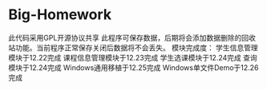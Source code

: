 # Big-Homework
此代码采用GPL开源协议共享
此程序可保存数据，后期将会添加数据删除的回收站功能。当前程序正常保存关闭后数据将不会丢失。
模块完成度：
学生信息管理模块于12.22完成
课程信息管理模块于12.23完成
学生选课模块于12.24完成
查询模块于12.24完成
Windows通用移植于12.25完成
Windows单文件Demo于12.26完成
